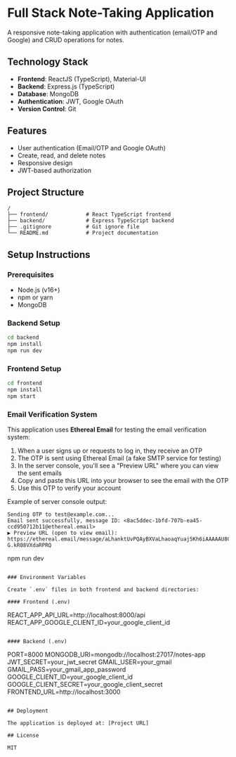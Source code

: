 # Full Stack Note-Taking Application

A responsive note-taking application with authentication (email/OTP and Google) and CRUD operations for notes.

## Technology Stack

- **Frontend**: ReactJS (TypeScript), Material-UI
- **Backend**: Express.js (TypeScript)
- **Database**: MongoDB
- **Authentication**: JWT, Google OAuth
- **Version Control**: Git

## Features

- User authentication (Email/OTP and Google OAuth)
- Create, read, and delete notes
- Responsive design
- JWT-based authorization

## Project Structure

```
/
├── frontend/            # React TypeScript frontend
├── backend/             # Express TypeScript backend
├── .gitignore           # Git ignore file
└── README.md            # Project documentation
```

## Setup Instructions

### Prerequisites

- Node.js (v16+)
- npm or yarn
- MongoDB

### Backend Setup

```bash
cd backend
npm install
npm run dev
```

### Frontend Setup

```bash
cd frontend
npm install
npm start
```

### Email Verification System

This application uses **Ethereal Email** for testing the email verification system:

1. When a user signs up or requests to log in, they receive an OTP
2. The OTP is sent using Ethereal Email (a fake SMTP service for testing)
3. In the server console, you'll see a "Preview URL" where you can view the sent emails
4. Copy and paste this URL into your browser to see the email with the OTP
5. Use this OTP to verify your account

Example of server console output:
```
Sending OTP to test@example.com...
Email sent successfully, message ID: <8ac5ddec-1bfd-707b-ea45-ccd950712b11@ethereal.email>
▶ Preview URL (open to view email): https://ethereal.email/message/aLhanktUvPQAyBXVaLhaoaqYuaj5Kh6iAAAAAU8CAEmn-G.kR08VXdaRPRQ
```
npm run dev
```

### Environment Variables

Create `.env` files in both frontend and backend directories:

#### Frontend (.env)
```
REACT_APP_API_URL=http://localhost:8000/api
REACT_APP_GOOGLE_CLIENT_ID=your_google_client_id
```

#### Backend (.env)
```
PORT=8000
MONGODB_URI=mongodb://localhost:27017/notes-app
JWT_SECRET=your_jwt_secret
GMAIL_USER=your_gmail
GMAIL_PASS=your_gmail_app_password
GOOGLE_CLIENT_ID=your_google_client_id
GOOGLE_CLIENT_SECRET=your_google_client_secret
FRONTEND_URL=http://localhost:3000
```

## Deployment

The application is deployed at: [Project URL]

## License

MIT
